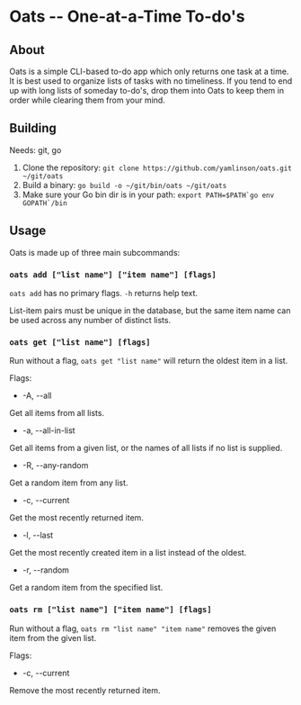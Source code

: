 # Oats -- One-at-a-Time To-do's

## About

Oats is a simple CLI-based to-do app which only returns one task at a time.
It is best used to organize lists of tasks with no timeliness. If you tend to end
up with long lists of someday to-do's, drop them into Oats to keep them in order
while clearing them from your mind.

## Building

Needs: git, go

1. Clone the repository: `git clone https://github.com/yamlinson/oats.git ~/git/oats`
2. Build a binary: `go build -o ~/git/bin/oats ~/git/oats`
3. Make sure your Go bin dir is in your path: ``export PATH=$PATH`go env GOPATH`/bin``

## Usage

Oats is made up of three main subcommands:

### `oats add ["list name"] ["item name"] [flags]`

`oats add` has no primary flags. `-h` returns help text.

List-item pairs must be unique in the database, but the same item name can
be used across any number of distinct lists.

### `oats get ["list name"] [flags]`

Run without a flag, `oats get "list name"` will return the oldest item in a list.

Flags:

- -A, --all

Get all items from all lists.

- -a, --all-in-list

Get all items from a given list, or the names of all lists if no list is supplied.

- -R, --any-random

Get a random item from any list.

- -c, --current

Get the most recently returned item.

- -l, --last

Get the most recently created item in a list instead of the oldest.

- -r, --random

Get a random item from the specified list.

### `oats rm ["list name"] ["item name"] [flags]`

Run without a flag, `oats rm "list name" "item name"` removes the given item from the given list.

Flags:

- -c, --current

Remove the most recently returned item.
